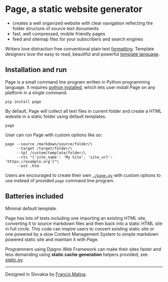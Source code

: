 Page, a static website generator
================================

- creates a well organized website with clear navigation
  reflecting the folder structure of source text documents
- fast, well compressed, mobile friendly pages
- feed and sitemap files for your subscribers and search engines

Writers love distraction free conventional plain text
[formatting](https://commonmark.org/help/).
Template designers love the easy to read, beautiful and powerful
[template language](https://palletsprojects.com/p/jinja/).

Installation and run
--------------------
Page is a small command line program written in Python programming language.
It requires [python installed](https://www.python.org/downloads/), which lets user
install Page on any platform in a single command.

    pip install page

By default, Page will collect all text files in current folder
and create a HTML website in a static folder using default templates.

    page

User can run Page with custom options like so:

    page --source /markdown/source/folder/\
         --target /target/folder/\
         --tpl /custom/template/folder/\
         --ctx "{'site_name': 'My Site', 'site_url': 'https://example.org'}"\
         --ext .htm

Users are encouraged to create their own
[`./page.py`](https://github.com/fmalina/page/blob/main/page.py)
with custom options to use instead of provided `page` command line program.

Batteries included
------------------
Minimal default template.

Page has lots of tests including one importing an existing HTML site,
converting it to source markdown files and then back into a static HTML site
in full circle. This code can inspire users to convert existing static site
or one powered by a slow Content Management System to simple
markdown powered static site and maintain it with Page.

Programmers using Djagno Web Framework can make their sites faster and less demanding
using **static cache generation** helpers provided,
see [static.py](https://github.com/fmalina/page/blob/main/page/static.py).


---

Designed in Slovakia by [Francis Malina](https://unilexicon.com/fm/).
